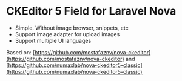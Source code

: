# CKEditor 5 Field for Laravel Nova

* Simple. Without image browser, snippets, etc
* Support image adapter for upload images
* Support multiple UI languages

Based on:
[https://github.com/mostafaznv/nova-ckeditor](https://github.com/mostafaznv/nova-ckeditor) and [https://github.com/numaxlab/nova-ckeditor5-classic](https://github.com/numaxlab/nova-ckeditor5-classic)
